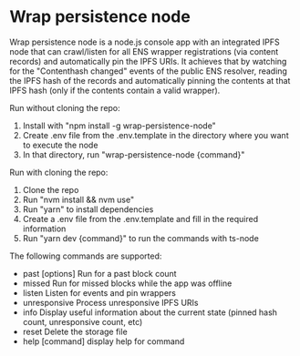 # Wrap persistence node

Wrap persistence node is a node.js console app with an integrated IPFS node that can crawl/listen for all ENS wrapper registrations (via content records) and automatically pin the IPFS URIs.
It achieves that by watching for the "Contenthash changed" events of the public ENS resolver, reading the IPFS hash of the records and automatically pinning the contents at that IPFS hash (only if the contents contain a valid wrapper).

Run without cloning the repo:
1. Install with "npm install -g wrap-persistence-node"
2. Create .env file from the .env.template in the directory where you want to execute the node
3. In that directory, run "wrap-persistence-node {command}"

Run with cloning the repo:
1. Clone the repo
2. Run "nvm install && nvm use"
3. Run "yarn" to install dependencies
4. Create a .env file from the .env.template and fill in the required information
5. Run "yarn dev {command}" to run the commands with ts-node

The following commands are supported:
- past [options]  Run for a past block count
- missed          Run for missed blocks while the app was offline
- listen          Listen for events and pin wrappers
- unresponsive    Process unresponsive IPFS URIs
- info            Display useful information about the current state (pinned hash count, unresponsive count, etc)
- reset           Delete the storage file
- help [command]  display help for command